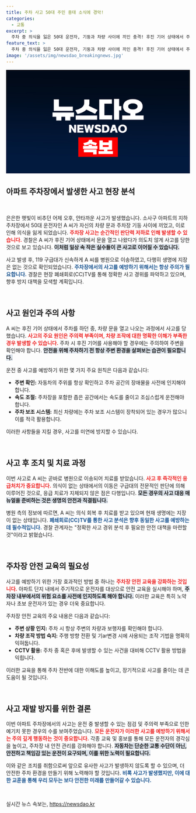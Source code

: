 ```yaml
---
title: 주차 사고 50대 주민 중태 소식에 경악!
categories:
  - 교통
excerpt: >
  주차 중 의식을 잃은 50대 운전자, 기둥과 차량 사이에 끼인 충격! 후진 기어 상태에서 주차 시도를 하다 발생한 사고의 전말은? 경찰 조사 진행 중. 생명에는 지장 없어. 클릭으로 더 알아보세요!
feature_text: >
  주차 중 의식을 잃은 50대 운전자, 기둥과 차량 사이에 끼인 충격! 후진 기어 상태에서 주차 시도를 하다 발생한 사고의 전말은? 경찰 조사 진행 중. 생명에는 지장 없어. 클릭으로 더 알아보세요!
image: '/assets/img/newsdao_breakingnews.jpg'
---
```


<p><img src="/assets/img/newsdao_breakingnews.jpg" alt="koreaapp 속보" /></p>

<h2 data-ke-size="size26">아파트 주차장에서 발생한 사고 현장 분석</h2>

<p data-ke-size="size16">&nbsp;</p>

<p>은은한 햇빛이 비추던 어제 오후, 안타까운 사고가 발생했습니다. 소사구 아파트의 지하주차장에서 50대 운전자인 A 씨가 자신의 차량 문과 주차장 기둥 사이에 끼었고, 이로 인해 의식을 잃게 되었습니다. <b><span style="color: #ee2323;">주차장 사고는 순간적인 판단력 저하로 인해 발생할 수 있습니다.</span></b> 경찰은 A 씨가 후진 기어 상태에서 문을 열고 나왔다가 의도치 않게 사고를 당한 것으로 보고 있습니다. <b><span style="background-color: #21538527;">이처럼 일상 속 작은 실수들이 큰 사고로 이어질 수 있습니다.</span></b></p>

<p>사고 발생 후, 119 구급대가 신속하게 A 씨를 병원으로 이송하였고, 다행히 생명에 지장은 없는 것으로 확인되었습니다. <b><span style="color: #1a5490;">주차장에서의 사고를 예방하기 위해서는 항상 주의가 필요합니다.</span></b> 경찰은 현장 폐쇄회로(CC)TV를 통해 정확한 사고 경위를 파악하고 있으며, 향후 방지 대책을 모색할 계획입니다.</p>

<p data-ke-size="size16">&nbsp;</p>

<h2 data-ke-size="size26">사고 원인과 주의 사항</h2>

<p>A 씨는 후진 기어 상태에서 주차를 하던 중, 차량 문을 열고 나오는 과정에서 사고를 당했습니다. <b><span style="color: #ee2323;">사고의 주요 원인은 주의력 부족이며, 차량 조작에 대한 명확한 이해가 부족한 경우 발생할 수 있습니다.</span></b> 주차 시 후진 기어를 사용해야 할 경우에는 주의하여 주변을 확인해야 합니다. <b><span style="background-color: #21538527;">안전을 위해 주차하기 전 항상 주변 환경을 살펴보는 습관이 필요합니다.</span></b></p>

<p>운전 중 사고를 예방하기 위한 몇 가지 주요 원칙은 다음과 같습니다:</p>

<ul>
    <li><b>주변 확인:</b> 자동차의 주위를 항상 확인하고 주차 공간의 장애물을 사전에 인지해야 합니다.</li>
    <li><b>속도 조절:</b> 주차장을 포함한 좁은 공간에서는 속도를 줄이고 조심스럽게 운전해야 합니다.</li>
    <li><b>주차 보조 시스템:</b> 최신 차량에는 주차 보조 시스템이 장착되어 있는 경우가 많으니 이를 적극 활용합니다.</li>
</ul>

<p>이러한 사항들을 지킬 경우, 사고를 미연에 방지할 수 있습니다.</p>

<p data-ke-size="size16">&nbsp;</p>

<h2 data-ke-size="size26">사고 후 조치 및 치료 과정</h2>

<p>이번 사고로 A 씨는 곧바로 병원으로 이송되어 치료를 받았습니다. <b><span style="color: #ee2323;">사고 후 즉각적인 응급처치가 중요합니다.</span></b> 의식이 없는 상태에서의 이동은 구급대의 전문적인 판단에 의해 이루어진 것으로, 응급 치료가 지체되지 않은 점은 다행입니다. <b><span style="background-color: #21538527;">모든 경우의 사고 대응 매뉴얼을 준비하는 것은 생명의 안전과 직결됩니다.</span></b></p>

<p>병원 측의 정보에 따르면, A 씨는 의식 회복 후 치료를 받고 있으며 현재 생명에는 지장이 없는 상태입니다. <b><span style="color: #1a5490;">폐쇄회로(CC)TV를 통한 사고 분석은 향후 동일한 사고를 예방하는 데 필수적입니다.</span></b> 경찰 관계자는 "정확한 사고 경위 분석 후 필요한 안전 대책을 마련할 것"이라고 밝혔습니다.</p>

<p data-ke-size="size16">&nbsp;</p>

<h2 data-ke-size="size26">주차장 안전 교육의 필요성</h2>

<p>사고를 예방하기 위한 가장 효과적인 방법 중 하나는 <b><span style="color: #ee2323;">주차장 안전 교육을 강화하는 것입니다.</span></b> 아파트 단지 내에서 주기적으로 운전자를 대상으로 안전 교육을 실시해야 하며, <b><span style="background-color: #21538527;">주차장 내부에서의 위험 요소를 사전에 인지하도록 해야 합니다.</span></b> 이러한 교육은 특히 노약자나 초보 운전자가 있는 경우 더욱 중요합니다. </p>

<p>주차장 안전 교육의 주요 내용은 다음과 같습니다:</p>

<ul>
    <li><b>주변 상황 인지:</b> 주차 시 항상 주변의 차량과 보행자를 확인해야 합니다.</li>
    <li><b>차량 조작 방법 숙지:</b> 주행 방향 전환 및 기ar변경 시에 사용되는 조작 기법을 명확히 익혀둡니다.</li>
    <li><b>CCTV 활용:</b> 주차 중 혹은 후에 발생할 수 있는 사건을 대비해 CCTV 활용 방법을 익힙니다.</li>
</ul>

<p>이러한 교육을 통해 주차 전반에 대한 이해도를 높이고, 장기적으로 사고를 줄이는 데 큰 도움이 될 것입니다.</p>

<p data-ke-size="size16">&nbsp;</p>

<h2 data-ke-size="size26">사고 재발 방지를 위한 결론</h2>

<p>이번 아파트 주차장에서의 사고는 운전 중 발생할 수 있는 점검 및 주의력 부족으로 인한 예기치 못한 경우의 수를 보여주었습니다. <b><span style="color: #ee2323;">모든 운전자가 이러한 사고를 예방하기 위해서는 주의 깊게 행동하는 것이 중요합니다.</span></b> 각종 교육 및 홍보를 통해 모든 운전자의 경각심을 높이고, 주차장 내 안전 관리를 강화해야 합니다. <b><span style="background-color: #21538527;">자동차는 단순한 교통 수단이 아닌, 안전하고 책임감 있는 운전이 요구되며, 이를 위한 노력이 필요합니다.</span></b></p>

<p>이와 같은 조치를 취함으로써 앞으로 유사한 사고가 발생하지 않도록 할 수 있으며, 더 안전한 주차 환경을 만들기 위해 노력해야 할 것입니다. <b><span style="color: #1a5490;">비록 사고가 발생했지만, 이에 대한 교훈을 통해 우리 모두는 보다 안전한 미래를 만들어갈 수 있습니다.</span></b></p>

<p data-ke-size="size16">&nbsp;</p>
실시간 뉴스 속보는, <a href="https://newsdao.kr" rel="dofollow">https://newsdao.kr</a>


